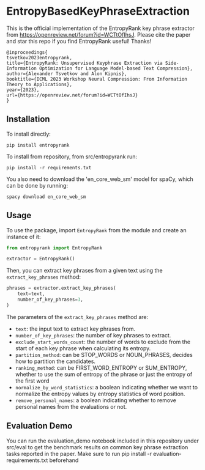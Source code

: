 # EntropyBasedKeyPhraseExtraction
This is the official implementation of the EntropyRank key phrase extractor from https://openreview.net/forum?id=WCTtOfIhsJ. Please cite the paper and star this repo if you find EntropyRank useful! Thanks!

```
@inproceedings{
tsvetkov2023entropyrank,
title={EntropyRank: Unsupervised Keyphrase Extraction via Side-Information Optimization for Language Model-based Text Compression},
author={Alexander Tsvetkov and Alon Kipnis},
booktitle={ICML 2023 Workshop Neural Compression: From Information Theory to Applications},
year={2023},
url={https://openreview.net/forum?id=WCTtOfIhsJ}
}
```
## Installation

To install directly:

```
pip install entropyrank
```

To install from repository, from src/entropyrank run:

```
pip install -r requirements.txt
```

You also need to download the 'en_core_web_sm' model for spaCy, which can be done by running:

```
spacy download en_core_web_sm
```

## Usage

To use the package, import `EntropyRank` from the module and create an instance of it:

```python
from entropyrank import EntropyRank

extractor = EntropyRank()
```

Then, you can extract key phrases from a given text using the `extract_key_phrases` method:

```python
phrases = extractor.extract_key_phrases(
    text=text,
    number_of_key_phrases=3,
)
```

The parameters of the `extract_key_phrases` method are:

- `text`: the input text to extract key phrases from.
- `number_of_key_phrases`: the number of key phrases to extract.
- `exclude_start_words_count`: the number of words to exclude from the start of each key phrase when calculating its entropy.
- `partition_method`: can be STOP_WORDS or NOUN_PHRASES, decides how to partition the candidates.
- `ranking_method`: can be FIRST_WORD_ENTROPY or SUM_ENTROPY, whether to use the sum of entropy of the phrase or just the entropy of the first word
- `normalize_by_word_statistics`: a boolean indicating whether we want to normalize the entropy values by entropy statistics of word position.
- `remove_personal_names`: a boolean indicating whether to remove personal names from the evaluations or not.

## Evaluation Demo

You can run the evaluation_demo notebook included in this repository under src/eval to get the benchmark results on common key phrase extraction tasks reported in the paper.
Make sure to run pip install -r evaluation-requirements.txt beforehand
